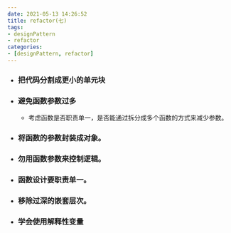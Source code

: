 ```yaml
---
date: 2021-05-13 14:26:52
title: refactor(七)
tags:
- designPattern
- refactor
categories:
- [designPattern, refactor]
---
```


- ### 把代码分割成更小的单元块

- ### 避免函数参数过多

  - 考虑函数是否职责单一，是否能通过拆分成多个函数的方式来减少参数。

- ### 将函数的参数封装成对象。

- ### 勿用函数参数来控制逻辑。

- ### 函数设计要职责单一。

- ### 移除过深的嵌套层次。

- ### 学会使用解释性变量